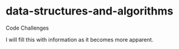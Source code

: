 # data-structures-and-algorithms
Code Challenges


I will fill this with information as it becomes more apparent.
